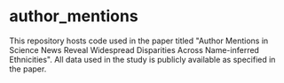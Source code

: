 # author_mentions
This repository hosts code used in the paper titled "Author Mentions in Science News Reveal Widespread Disparities Across Name-inferred Ethnicities". All data used in the study is publicly available as specified in the paper.
